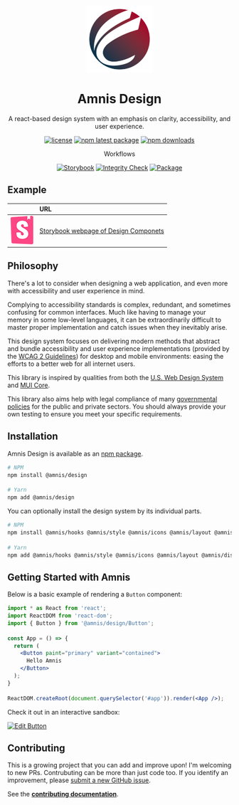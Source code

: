 <div align="center">

<img width="150" hight="150" src="static/amnis-logo-256.png" alt="Amnis logo" />

</div>

<h1 align="center">Amnis Design</h1>

<p align="center">
  A react-based design system with an emphasis on clarity, accessibility, and user experience.
</p>

<div align="center">

[![license](https://img.shields.io/badge/license-MIT-blue.svg)](https://github.com/amnis-dev/amnis-design/blob/main/LICENSE)
[![npm latest package](https://img.shields.io/npm/v/@amnis/design/latest.svg)](https://www.npmjs.com/package/@amnis/design)
[![npm downloads](https://img.shields.io/npm/dm/@amnis/design.svg)](https://www.npmjs.com/package/@amnis/design)

Workflows

[![Storybook](https://github.com/amnis-dev/amnis-design/actions/workflows/storybook.yml/badge.svg)](https://github.com/amnis-dev/amnis-design/actions/workflows/storybook.yml)
[![Integrity Check](https://github.com/amnis-dev/amnis-design/actions/workflows/integrity-check.yml/badge.svg)](https://github.com/amnis-dev/amnis-design/actions/workflows/integrity-check.yml)
[![Package](https://github.com/amnis-dev/amnis-design/actions/workflows/package.yml/badge.svg)](https://github.com/amnis-dev/amnis-design/actions/workflows/package.yml)

</div>

## Example

|       | URL    |
| :---: | :----- |
| ![Sorybook Logo](static/storybook-logo.png) | [Storybook webpage of Design Componets](https://storybook.amnis.dev) |

## Philosophy

There's a lot to consider when designing a web application, and even more with accessibility and user experience in mind.

Complying to accessibility standards is complex, redundant, and sometimes confusing for common interfaces. Much like having to manage your memory in some low-level languages, it can be extraordinarily difficult to master proper implementation and catch issues when they inevitably arise.

This design system focuses on delivering modern methods that abstract and bundle accessibility and user experience implementations (provided by the [WCAG 2 Guidelines](https://www.w3.org/WAI/WCAG21/quickref/)) for desktop and mobile environments: easing the efforts to a better web for all internet users.

This library is inspired by qualities from both the [U.S. Web Design System](https://github.com/uswds/uswds) and [MUI Core](https://github.com/mui/material-ui).

This library also aims help with legal compliance of many [governmental policies](https://www.w3.org/WAI/policies/) for the public and private sectors. You should always provide your own testing to ensure you meet your specific requirements.

## Installation

Amnis Design is available as an [npm package](https://www.npmjs.com/package/@amnis/design).

```sh
# NPM
npm install @amnis/design

# Yarn
npm add @amnis/design
```

You can optionally install the design system by its individual parts.

```sh
# NPM
npm install @amnis/hooks @amnis/style @amnis/icons @amnis/layout @amnis/display @amnis/entry

# Yarn
npm add @amnis/hooks @amnis/style @amnis/icons @amnis/layout @amnis/display @amnis/entry
```

## Getting Started with Amnis

Below is a basic example of rendering a `Button` component:

```jsx
import * as React from 'react';
import ReactDOM from 'react-dom';
import { Button } from '@amnis/design/Button';

const App = () => {
  return (
    <Button paint="primary" variant="contained">
      Hello Amnis
    </Button>
  );
}

ReactDOM.createRoot(document.querySelector('#app')).render(<App />);
```

Check it out in an interactive sandbox:

[![Edit Button](https://codesandbox.io/static/img/play-codesandbox.svg)](https://codesandbox.io/s/amnis-design-basic-button-08tb3x)

## Contributing

This is a growing project that you can add and improve upon! I'm welcoming to new PRs. Contrubuting can be more than just code too. If you identify an improvement, please [submit a new GitHub issue](https://github.com/amnis-dev/amnis-design/issues/new).

See the **[contributing documentation](docs/CONTRIBUTING.md)**.